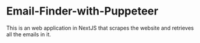 # Email-Finder-with-Puppeteer
This is an web application in NextJS that scrapes the website and retrieves all the emails in it.
